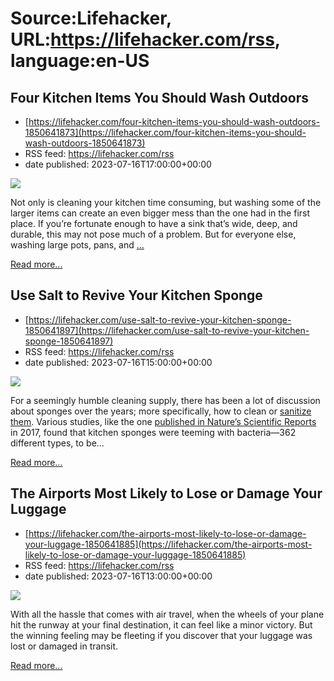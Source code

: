 # Source:Lifehacker, URL:https://lifehacker.com/rss, language:en-US

## Four Kitchen Items You Should Wash Outdoors
 - [https://lifehacker.com/four-kitchen-items-you-should-wash-outdoors-1850641873](https://lifehacker.com/four-kitchen-items-you-should-wash-outdoors-1850641873)
 - RSS feed: https://lifehacker.com/rss
 - date published: 2023-07-16T17:00:00+00:00

<img class="type:primaryImage" src="https://i.kinja-img.com/gawker-media/image/upload/s--6igjqaZN--/c_fit,fl_progressive,q_80,w_636/7fc2fb8db2af59ba8e22201bc2fb2c37.jpg" /><p>Not only is cleaning your kitchen  time consuming, but washing some of the larger items can create an even bigger mess than the one had in the first place. If you’re fortunate enough to have a sink that’s wide, deep, and durable, this may not pose much of a problem. But for everyone else, washing large pots, pans, and <a href="https://lifehacker.com/all-the-things-in-your-house-you-can-just-clean-outside-1850308195" target="_blank">…</a></p><p><a href="https://lifehacker.com/four-kitchen-items-you-should-wash-outdoors-1850641873">Read more...</a></p>

## Use Salt to Revive Your Kitchen Sponge
 - [https://lifehacker.com/use-salt-to-revive-your-kitchen-sponge-1850641897](https://lifehacker.com/use-salt-to-revive-your-kitchen-sponge-1850641897)
 - RSS feed: https://lifehacker.com/rss
 - date published: 2023-07-16T15:00:00+00:00

<img class="type:primaryImage" src="https://i.kinja-img.com/gawker-media/image/upload/s--w37bn-kO--/c_fit,fl_progressive,q_80,w_636/4f4304b69d31e9c922a7f2c50fe68526.jpg" /><p>For a seemingly humble cleaning supply, there has been a lot of discussion about sponges over the years; more specifically, how to clean or <a href="https://lifehacker.com/can-a-microwave-really-sanitize-your-dirty-sponges-1847806658" target="_blank">sanitize them</a>. Various studies, like the one <a href="https://www.nature.com/articles/s41598-017-06055-9?utm_medium=affiliate&amp;utm_source=commission_junction&amp;utm_campaign=3_nsn6445_deeplink_PID100085446&amp;utm_content=deeplink" rel="noopener noreferrer" target="_blank">published in Nature’s Scientific Reports</a> in 2017, found that kitchen sponges were teeming with bacteria—362 different types, to be…</p><p><a href="https://lifehacker.com/use-salt-to-revive-your-kitchen-sponge-1850641897">Read more...</a></p>

## The Airports Most Likely to Lose or Damage Your Luggage
 - [https://lifehacker.com/the-airports-most-likely-to-lose-or-damage-your-luggage-1850641885](https://lifehacker.com/the-airports-most-likely-to-lose-or-damage-your-luggage-1850641885)
 - RSS feed: https://lifehacker.com/rss
 - date published: 2023-07-16T13:00:00+00:00

<img class="type:primaryImage" src="https://i.kinja-img.com/gawker-media/image/upload/s--cNyjmk02--/c_fit,fl_progressive,q_80,w_636/47df011c34cd21a9a4d625ae71c368af.jpg" /><p>With all the hassle that comes with air travel, when the wheels of your plane hit the runway at your final destination, it can feel like a minor victory. But the winning feeling may be fleeting if you discover that your luggage was lost or damaged in transit.</p><p><a href="https://lifehacker.com/the-airports-most-likely-to-lose-or-damage-your-luggage-1850641885">Read more...</a></p>

